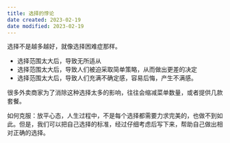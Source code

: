 ```yaml
---
title: 选择的悖论
date created: 2023-02-19
date modified: 2023-02-19
---
```


选择不是越多越好，就像选择困难症那样。

- 选择范围太大后，导致无所适从
- 选择范围太大后，导致人们被迫采取简单策略，从而做出更差的决定
- 选择范围太大后，导致人们充满不确定感，容易后悔，产生不满感。

很多外卖商家为了消除这种选择太多的影响，往往会缩减菜单数量，或者提供几款套餐。

如何克服：放平心态，人生过程中，不是每个选择都需要力求完美的，也做不到如此。但是，我们可以把自己选择的标准，经过仔细考虑后写下来，帮助自己做出相对正确的选择。
